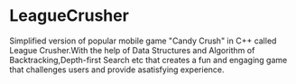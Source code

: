 # LeagueCrusher
Simplified version of popular mobile game "Candy Crush" in C++ called League Crusher.With the help of Data Structures and Algorithm of Backtracking,Depth-first Search etc that creates a fun and engaging game that challenges users and provide asatisfying experience.
